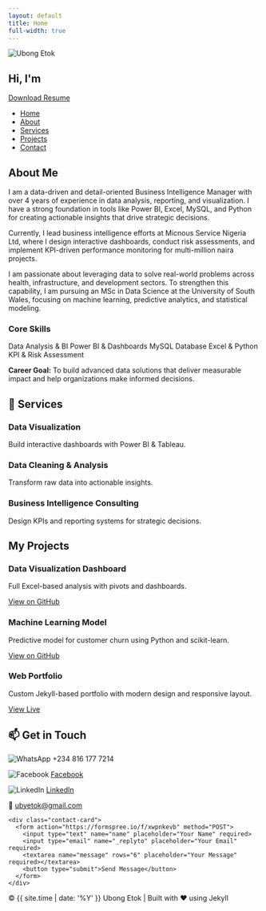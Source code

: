 ```yaml
---
layout: default
title: Home
full-width: true
---
```


<!-- Particles.js Container -->
<div id="particles-js"></div>

<!-- HERO SECTION -->
<section class="hero" id="home">
  <div class="hero-content">
    <img src="/assets/img/githubpics.jpg" class="hero-avatar" alt="Ubong Etok">
    <h1>Hi, I'm <span id="typed"></span></h1>
    <a href="/assets/myresume.pdf" class="resume-btn" download>Download Resume</a>
  </div>
</section>

<!-- NAVIGATION -->
<nav>
  <ul>
    <li><a href="#home">Home</a></li>
    <li><a href="#about">About</a></li>
    <li><a href="#services">Services</a></li>
    <li><a href="#projects">Projects</a></li>
    <li><a href="#contact">Contact</a></li>
  </ul>
</nav>

<!-- ABOUT SECTION -->
<section id="about">
  <h2>About Me</h2>
  <p>
    I am a data-driven and detail-oriented Business Intelligence Manager with over 4 years of experience in data analysis, reporting, and visualization. I have a strong foundation in tools like Power BI, Excel, MySQL, and Python for creating actionable insights that drive strategic decisions.
  </p>
  <p>
    Currently, I lead business intelligence efforts at Micnous Service Nigeria Ltd, where I design interactive dashboards, conduct risk assessments, and implement KPI-driven performance monitoring for multi-million naira projects.
  </p>
  <p>
    I am passionate about leveraging data to solve real-world problems across health, infrastructure, and development sectors. To strengthen this capability, I am pursuing an MSc in Data Science at the University of South Wales, focusing on machine learning, predictive analytics, and statistical modeling.
  </p>

  <h3>Core Skills</h3>
  <div class="skills">
    <span class="skill-badge">Data Analysis & BI</span>
    <span class="skill-badge">Power BI & Dashboards</span>
    <span class="skill-badge">MySQL Database</span>
    <span class="skill-badge">Excel & Python</span>
    <span class="skill-badge">KPI & Risk Assessment</span>
  </div>

  <p><strong>Career Goal:</strong> To build advanced data solutions that deliver measurable impact and help organizations make informed decisions.</p>
</section>

<!-- SERVICES SECTION -->
<section id="services">
  <h2>💼 Services</h2>
  <div class="projects-grid">
    <div class="project-card">
      <h3>Data Visualization</h3>
      <p>Build interactive dashboards with Power BI & Tableau.</p>
    </div>
    <div class="project-card">
      <h3>Data Cleaning & Analysis</h3>
      <p>Transform raw data into actionable insights.</p>
    </div>
    <div class="project-card">
      <h3>Business Intelligence Consulting</h3>
      <p>Design KPIs and reporting systems for strategic decisions.</p>
    </div>
  </div>
</section>

<!-- PROJECTS SECTION -->
<section id="projects">
  <h2>My Projects</h2>
  <div class="projects-grid">
    <div class="project-card">
      <h3>Data Visualization Dashboard</h3>
      <p>Full Excel-based analysis with pivots and dashboards.</p>
      <a href="https://github.com/xzibitetok/Xzibit-Sales-Analysis" target="_blank">View on GitHub</a>
    </div>
    <div class="project-card">
      <h3>Machine Learning Model</h3>
      <p>Predictive model for customer churn using Python and scikit-learn.</p>
      <a href="https://github.com/xzibitetok/project2" target="_blank">View on GitHub</a>
    </div>
    <div class="project-card">
      <h3>Web Portfolio</h3>
      <p>Custom Jekyll-based portfolio with modern design and responsive layout.</p>
      <a href="https://xzibitetok.github.io" target="_blank">View Live</a>
    </div>
  </div>
</section>

<!-- CONTACT SECTION -->
<section id="contact">
  <h2>📫 Get in Touch</h2>
  <div class="contact-cards">
    <div class="contact-card">
      <p><img src="/assets/img/whatsapp.png" class="contact-icon" alt="WhatsApp"> +234 816 177 7214</p>
      <p><img src="/assets/img/facebook.png" class="contact-icon" alt="Facebook"> <a href="https://www.facebook.com/uby.etok.5" target="_blank">Facebook</a></p>
      <p><img src="/assets/img/linkedin.png" class="contact-icon" alt="LinkedIn"> <a href="https://www.linkedin.com/in/ubong-etok-56b4a0170/" target="_blank">LinkedIn</a></p>
      <p>📧 <a href="mailto:ubyetok@gmail.com">ubyetok@gmail.com</a></p>
    </div>

    <div class="contact-card">
      <form action="https://formspree.io/f/xwpnkevb" method="POST">
        <input type="text" name="name" placeholder="Your Name" required>
        <input type="email" name="_replyto" placeholder="Your Email" required>
        <textarea name="message" rows="6" placeholder="Your Message" required></textarea>
        <button type="submit">Send Message</button>
      </form>
    </div>
  </div>
</section>

<!-- FOOTER -->
<footer>
  <p>&copy; {{ site.time | date: '%Y' }} Ubong Etok | Built with ❤️ using Jekyll</p>
</footer>

<!-- TYPED.JS -->
<script src="https://cdn.jsdelivr.net/npm/typed.js@2.0.12"></script>
<script>
  new Typed("#typed", {
    strings: ["Ubong Etok", "Data Scientist", "BI Consultant", "ML Enthusiast"],
    typeSpeed: 70,
    backSpeed: 40,
    loop: true
  });
</script>

<!-- PARTICLES.JS -->
<script src="https://cdn.jsdelivr.net/particles.js/2.0.0/particles.min.js"></script>
<script>
  particlesJS.load('particles-js', 'assets/particles.json', function() {
    console.log('particles.js loaded');
  });
</script>
